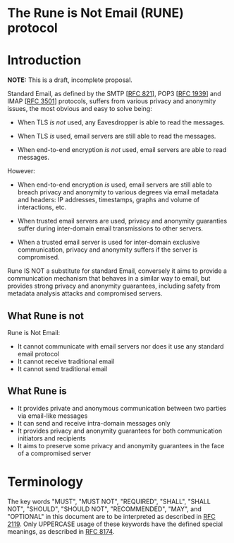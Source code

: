 # The Rune is Not Email (RUNE) protocol

# Introduction

**NOTE:** This is a draft, incomplete proposal.

Standard Email, as defined by the SMTP [[RFC
821](https://datatracker.ietf.org/doc/html/rfc821)], POP3 [[RFC
1939](https://datatracker.ietf.org/doc/html/rfc1939)] and IMAP [[RFC
3501](https://datatracker.ietf.org/doc/html/rfc3501)] protocols, suffers from
various privacy and anonymity issues, the most obvious and easy to solve being:

- When TLS *is not* used, any Eavesdropper is able to read the messages.

- When TLS *is* used, email servers are still able to read the messages.

- When end-to-end encryption *is not* used, email servers are able to read
  messages.

However:

- When end-to-end encryption *is* used, email servers are still able to breach
  privacy and anonymity to various degrees via email metadata and headers: IP
  addresses, timestamps, graphs and volume of interactions, etc.

- When trusted email servers are used, privacy and anonymity guaranties suffer
  during inter-domain email transmissions to other servers.

- When a trusted email server is used for inter-domain exclusive communication,
  privacy and anonymity suffers if the server is compromised.


Rune IS NOT a substitute for standard Email, conversely it aims to provide a
communication mechanism that behaves in a similar way to email, but provides
strong privacy and anonymity guarantees, including safety from metadata analysis
attacks and compromised servers.


## What Rune is not

Rune is Not Email:

- It cannot communicate with email servers nor does it use any standard email
  protocol
- It cannot receive traditional email
- It cannot send traditional email

## What Rune is

- It provides private and anonymous communication between two parties via
  email-like messages
- It can send and receive intra-domain messages only
- It provides privacy and anonymity guarantees for both communication initiators
  and recipients
- It aims to preserve some privacy and anonymity guarantees in the face of a
  compromised server


# Terminology

The key words "MUST", "MUST NOT", "REQUIRED", "SHALL", "SHALL NOT", "SHOULD",
"SHOULD NOT", "RECOMMENDED",  "MAY", and "OPTIONAL" in this document are to be
interpreted as described in [RFC
2119](https://datatracker.ietf.org/doc/html/rfc2119). Only UPPERCASE usage of
these keywords have the defined special meanings, as described in
[RFC 8174](https://datatracker.ietf.org/doc/html/rfc8174).
